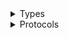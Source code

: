 <details>
<summary>Types</summary>

  - [LookoutVisionClient](/aws-sdk-swift/reference/0.x/AWSLookoutVision/LookoutVisionClient)
  - [LookoutVisionClient.LookoutVisionClientConfiguration](/aws-sdk-swift/reference/0.x/AWSLookoutVision/LookoutVisionClient.LookoutVisionClientConfiguration)
  - [LookoutVisionClientLogHandlerFactory](/aws-sdk-swift/reference/0.x/AWSLookoutVision/LookoutVisionClientLogHandlerFactory)
  - [LookoutVisionClientTypes](/aws-sdk-swift/reference/0.x/AWSLookoutVision/LookoutVisionClientTypes)

</details>

<details>
<summary>Protocols</summary>

  - [LookoutVisionClientProtocol](/aws-sdk-swift/reference/0.x/AWSLookoutVision/LookoutVisionClientProtocol)

</details>
